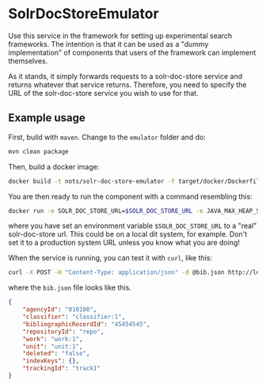 # SolrDocStoreEmulator

Use this service in the framework for setting up experimental search frameworks. 
The intention is that it can be used as a "dummy implementation" of components that users of the framework 
can implement themselves.

As it stands, it simply forwards requests to a solr-doc-store service and returns whatever that service returns.
Therefore, you need to specify the URL of the solr-doc-store service you wish to use for that.

## Example usage

First, build with `maven`. Change to the `emulator` folder and do:
```bash
mvn clean package
```

Then, build a docker image:
```bash
docker build -t nots/solr-doc-store-emulator -f target/docker/Dockerfile .
```

You are then ready to run the component with a command resembling this:
```bash
docker run -e SOLR_DOC_STORE_URL=$SOLR_DOC_STORE_URL -e JAVA_MAX_HEAP_SIZE=2g -ti -e LOG_LEVEL=debug -e LOG-FORMAT=text -p 8090:8080 nots/solr-doc-store-emulator:latest
```

where you have set an environment variable `$SOLR_DOC_STORE_URL` to a "real" solr-doc-store url. 
This could be on a local dit system, for example. 
Don't set it to a production system URL unless you know what you are doing!

When the service is running, you can test it with `curl`, like this:
```bash
curl -X POST -H "Content-Type: application/json" -d @bib.json http://localhost:8090/solr-doc-store-emulator-1.0-SNAPSHOT/api/bibliographic
```

where the `bib.json` file looks like this.
```json
{
    "agencyId": "010100",
    "classifier": "classifier:1",
    "bibliographicRecordId": "45454545",
    "repositoryId": "repo",
    "work": "work:1",
    "unit": "unit:1",
    "deleted": "false",
    "indexKeys": {},
    "trackingId": "track1"
}
```